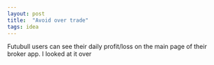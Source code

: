 ```yaml
---
layout: post
title:  "Avoid over trade"
tags: idea
---
```


Futubull users can see their daily profit/loss on the main page of their broker app. I looked at it over 
